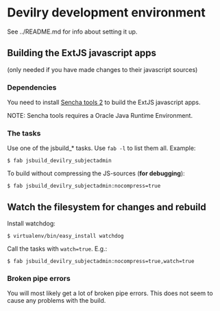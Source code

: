 # Devilry development environment

See ../README.md for info about setting it up.


## Building the ExtJS javascript apps
(only needed if you have made changes to their javascript sources)


### Dependencies

You need to install [Sencha tools 2](http://www.sencha.com/products/sdk-tools/download/) to build the ExtJS javascript apps.

NOTE: Sencha tools requires a Oracle Java Runtime Environment.


### The tasks

Use one of the jsbuild_* tasks. Use ``fab -l`` to list them all. Example:

    $ fab jsbuild_devilry_subjectadmin

To build without compressing the JS-sources (**for debugging**):

    $ fab jsbuild_devilry_subjectadmin:nocompress=true

## Watch the filesystem for changes and rebuild

Install watchdog:

    $ virtualenv/bin/easy_install watchdog

Call the tasks with ``watch=true``. E.g.:

    $ fab jsbuild_devilry_subjectadmin:nocompress=true,watch=true


### Broken pipe errors
You will most likely get a lot of broken pipe errors. This does not seem to cause any problems with the build.
